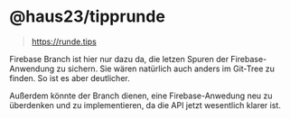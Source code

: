 # @haus23/tipprunde

> https://runde.tips

Firebase Branch ist hier nur dazu da, die letzen
Spuren der Firebase-Anwendung zu sichern. Sie wären
natürlich auch anders im Git-Tree zu finden. So
ist es aber deutlicher.

Außerdem könnte der Branch dienen, eine Firebase-Anwedung
neu zu überdenken und zu implementieren, da
die API jetzt wesentlich klarer ist.
